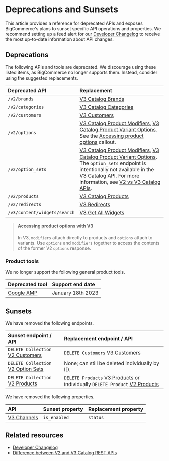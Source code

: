 # Deprecations and Sunsets



This article provides a reference for deprecated APIs and exposes BigCommerce's plans to sunset specific API operations and properties. We recommend setting up a feed alert for our [Developer Changelog](/changelog) to receive the most up-to-date information about API changes.

## Deprecations

The following APIs and tools are deprecated. We discourage using these listed items, as BigCommerce no longer supports them. Instead, consider using the suggested replacements.

| Deprecated API | Replacement |
|:---------------|:------------|
| `/v2/brands` | [V3 Catalog Brands](/api-reference/store-management/catalog/brands/getbrands) |
| `/v2/categories` | [V3 Catalog Categories](/api-reference/store-management/catalog/category/getcategories) |
| `/v2/customers` | [V3 Customers](/api-reference/store-management/customers-v3) |
|`/v2/options`| [V3 Catalog Product Modifiers](/api-reference/store-management/catalog/product-modifiers/getmodifiers), [V3 Catalog Product Variant Options](/api-reference/store-management/catalog/product-variant-options/getoptions). See the [Accessing product options](#accessing-product-options-with-V3) callout.  |
|`/v2/option_sets`| [V3 Catalog Product Modifiers](/api-reference/store-management/catalog/product-modifiers/getmodifiers), [V3 Catalog Product Variant Options](/api-reference/store-management/catalog/product-variant-options/getoptions). The `option_sets` endpoint is intentionally not available in the V3 Catalog API. For more information, see [V2 vs V3 Catalog APIs](/legacy/v2-products/v2-v3). |
|`/v2/products `| [V3 Catalog Products](/api-reference/store-management/catalog/products/getproducts) |
|`/v2/redirects`| [V3 Redirects](/api-reference/store-management/redirects) |
|`/v3/content/widgets/search` | [V3 Get All Widgets](/api-reference/store-management/widgets/widget/getwidgets) |


<!-- theme: info -->
> #### Accessing product options with V3
> In V3, `modifiers` attach directly to products and `options` attach to variants. Use `options` and `modifiers` together to access the contents of the former V2 `options` response.

### Product tools

We no longer support the following general product tools.

|Deprecated tool|Support end date|
|:--|:--|
|[Google AMP](https://amp.dev/)|January 18th 2023|

## Sunsets

We have removed the following endpoints.

| Sunset endpoint / API | Replacement endpoint / API |
|:----------------------|:---------------------------|
| `DELETE Collection` [V2 Customers](/api-reference/store-management/customers-v2)  | `DELETE Customers` [V3 Customers](/api-reference/store-management/customers-v3/customers/customersdelete) |
| `DELETE Collection` [V2 Option Sets](/legacy/v2-catalog-products/v2-option-sets) | None; can still be deleted individually by ID. |
| `DELETE Collection` [V2 Products](/legacy/v2-catalog-products/v2-products) | `DELETE Products` [V3 Products](/api-reference/store-management/catalog/products/deleteproducts) or individually `DELETE Product` [V2 Products](/legacy/v2-catalog-products/v2-products#delete-a-product) |

We have removed the following properties.

| API | Sunset property | Replacement property |
|:----|:----------------|:---------------------|
[V3 Channels](/api-reference/store-management/channels/channels/listchannels) |`is_enabled` | `status` |

## Related resources 

* [Developer Changelog](/changelog)
* [Difference between V2 and V3 Catalog REST APIs](/api-docs/store-management/catalog/v2-vs-v3)
